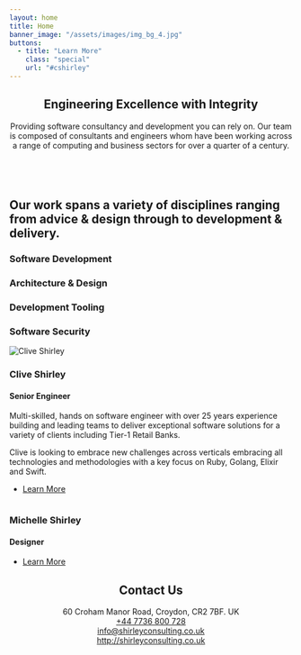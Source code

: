 ```yaml
---
layout: home
title: Home
banner_image: "/assets/images/img_bg_4.jpg"
buttons:
  - title: "Learn More"
    class: "special"
    url: "#cshirley"
---
```

<section id="main" class="container">
  <section class="box special features">
    <header class="major">
      <h2>Engineering Excellence with Integrity</h2>
      <p>
      Providing software consultancy and development you can rely on.  Our team is composed of consultants and engineers whom have been working across a range of computing and business sectors for over a quarter of a century.
      </p>
    </header>
    <span class="image featured">
      <img src="{{ '/assets/images/banner.jpg' | relative_url }}" alt="" />
    </span>
    <h2>Our work spans a variety of disciplines ranging from advice & design through to development & delivery.</h2>
  </section>

  <section class="box special features">
    <div class="features-row">
      <section>
        <span class="icon major accent2"><i class="fas fa-bolt" data-fa-transform="grow-20"></i></span>
        <h3>Software Development</h3>
        <p>
        </p>
      </section>
      <section>
        <span class="icon major accent3">
          <i class="fas fa-chart-area" data-fa-transform="grow-20"></i>
        </span>
        <h3>Architecture & Design</h3>
        <p>
        </p>
      </section>
    </div>
    <div class="features-row">
      <section>
        <span class="icon major accent4">
          <i class="fas fa-cloud" data-fa-transform="grow-20"></i>
        </span>
        <h3>Development Tooling</h3>
        <p>
        </p>
      </section>
      <section>
        <span class="icon major accent5"><i class="fas fa-lock" data-fa-transform="grow-20"></i></span>
        <h3>Software Security</h3>
        <p>
        </p>
      </section>
    </div>
  </section>

  <div class="row">
    <div id='cshirley' class="6u 12u(narrower)">
      <section class="box special">
        <span class="image featured">
          <img src="{{ '/assets/images/img_team_1.jpg' | relative_url }}" alt="Clive Shirley" />
        </span>
        <h3>Clive Shirley</h3>
        <h4>Senior Engineer</h4>
        <p>Multi-skilled, hands on software engineer with over 25 years experience building and leading teams to deliver exceptional software solutions for a variety of clients including Tier-1 Retail Banks.</p>
        <p>Clive is looking to embrace new challenges across verticals embracing all technologies and methodologies with a key focus on Ruby, Golang, Elixir and Swift.</p>
        <ul class="actions">
        <li>
          <a href="https://www.linkedin.com/in/cliveshirley/"
            target="_blank"
            class="button alt">
            Learn More
          </a>
        </li>
        </ul>
      </section>
    </div>
    <div class="6u 12u(narrower)">
      <section class="box special">
        <span class="image featured">
          <img src="{{ '/assets/images/pic03.jpg' | relative_url }}" alt="" />
        </span>
        <h3>Michelle Shirley</h3>
        <h4>Designer</h4>
        <ul class="actions">
          <li><a href="#" class="button alt">Learn More</a></li>
        </ul>
      </section>
    </div>
  </div>
  <section class="box special features">
    <header class="major">
      <h2>Contact Us</h2>
      <div class="address">60 Croham Manor Road, Croydon, CR2 7BF. UK</div>
      <div class="phone"><a href="tel://+447736800728">+44 7736 800 728</a></div>
      <div class="email">
        <a href="mailto:info@shirleyconsulting.co.uk">
        info@shirleyconsulting.co.uk
        </a>
      </div>
      <div class="url"><a href="#">http://shirleyconsulting.co.uk</a></div>
    </header>
  </section>
</section>
